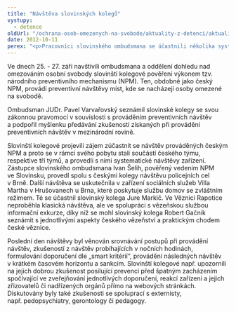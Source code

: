 ```yaml
---
title: "Návštěva slovinských kolegů"
vystupy:
  - detence
oldUrl: "/ochrana-osob-omezenych-na-svobode/aktuality-z-detenci/aktuality-z-detenci-2012/navsteva-slovinskych-kolegu/"
date: 2012-10-11
perex: "<p>Pracovníci slovinského ombudsmana se účastnili několika systematických návštěv v českých zařízeních. S kolegy z oddělení dohledu nad omezováním osobní svobody pak diskutovali o rozdílech v postupu, vyměňovali si zkušenosti a náměty.</p>"
---
```


<!-- imported from the old website -->

<p>Ve dnech 25. - 27. září navštívili ombudsmana a oddělení dohledu nad omezováním osobní svobody slovinští kolegové pověření výkonem tzv. národního preventivního mechanismu (NPM). Ten, obdobně jako český NPM, provádí preventivní návštěvy míst, kde se nacházejí osoby omezené na svobodě. </p><p>Ombudsman JUDr. Pavel Varvařovský seznámil slovinské kolegy se svou zákonnou pravomocí v souvislosti s prováděním preventivních návštěv a podpořil myšlenku předávání zkušeností získaných při provádění preventivních návštěv v mezinárodní rovině. </p><p>Slovinští kolegové projevili zájem zúčastnit se návštěv prováděných českým NPM a proto se v rámci svého pobytu stali součástí českého týmu, respektive tří týmů, a provedli s nimi systematické návštěvy zařízení. Zástupce slovinského ombudsmana Ivan Šelih, pověřený vedením NPM ve Slovinsku, provedl spolu s českými kolegy návštěvu policejních cel v Brně. Další návštěva se uskutečnila v zařízení sociálních služeb Villa Martha v Hrušovanech u Brna, které poskytuje službu domov se zvláštním režimem. Té se účastnil slovinský kolega Jure Markič. Ve Věznici Rapotice neproběhla klasická návštěva, ale ve spolupráci s vězeňskou službou informační exkurze, díky níž se mohl slovinský kolega Robert Gačnik seznámit s jednotlivými aspekty českého vězeňství a praktickým chodem české věznice. </p><p>Poslední den návštěvy byl věnován srovnávání postupů při provádění návštěv, zkušeností z návštěv probíhajících v nočních hodinách, formulování doporučení dle „smart kritérií“, provádění následných návštěv v krátkém časovém horizontu a sankcím. Slovinští kolegové např. upozornili na jejich dobrou zkušenost posilující prevenci před špatným zacházením spočívající ve zveřejňování jednotlivých doporučení, reakcí zařízení a jejich zřizovatelů či nadřízených orgánů přímo na webových stránkách. Diskutovány byly také zkušenosti se spoluprací s externisty, např. pedopsychiatry, gerontology či pedagogy. </p>
